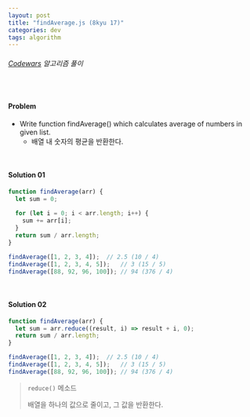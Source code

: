 ```yaml
---
layout: post
title: "findAverage.js (8kyu 17)"
categories: dev
tags: algorithm
---
```


###### [Codewars](https://www.codewars.com) 알고리즘 풀이

<br>

#### Problem

- Write function findAverage() which calculates average of numbers in given list.
  - 배열 내 숫자의 평균을 반환한다.

<br>

#### Solution 01

```js
function findAverage(arr) {
  let sum = 0;
  
  for (let i = 0; i < arr.length; i++) {
    sum += arr[i];
  }
  return sum / arr.length;
}

findAverage([1, 2, 3, 4]);	// 2.5 (10 / 4)
findAverage([1, 2, 3, 4, 5]);	// 3 (15 / 5)
findAverage([88, 92, 96, 100]);	// 94 (376 / 4)
```

<br>

#### Solution 02

```js
function findAverage(arr) {
  let sum = arr.reduce((result, i) => result + i, 0);
  return sum / arr.length;
}

findAverage([1, 2, 3, 4]);	// 2.5 (10 / 4)
findAverage([1, 2, 3, 4, 5]);	// 3 (15 / 5)
findAverage([88, 92, 96, 100]);	// 94 (376 / 4)
```

> `reduce()` 메소드
>
> 배열을 하나의 값으로 줄이고, 그 값을 반환한다.

<br>

<br>